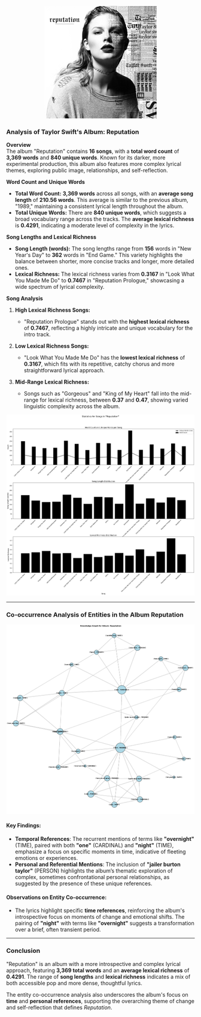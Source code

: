 <p align="center">
  <img src="https://github.com/amerchant23/MSDS-453-Final-Project/blob/main/Images/Album%20Art/Reputation.jpg" width="300" />
</p>

### Analysis of Taylor Swift's Album: Reputation
**Overview**  
The album "Reputation" contains **16 songs**, with a **total word count** of **3,369 words** and **840 unique words**. Known for its darker, more experimental production, this album also features more complex lyrical themes, exploring public image, relationships, and self-reflection.

**Word Count and Unique Words**  
- **Total Word Count:** **3,369 words** across all songs, with an **average song length** of **210.56 words**. This average is similar to the previous album, "1989," maintaining a consistent lyrical length throughout the album.
- **Total Unique Words:** There are **840 unique words**, which suggests a broad vocabulary range across the tracks. The **average lexical richness** is **0.4291**, indicating a moderate level of complexity in the lyrics.

**Song Lengths and Lexical Richness**  
- **Song Length (words):** The song lengths range from **156** words in "New Year's Day" to **362** words in "End Game." This variety highlights the balance between shorter, more concise tracks and longer, more detailed ones.
- **Lexical Richness:** The lexical richness varies from **0.3167** in "Look What You Made Me Do" to **0.7467** in "Reputation Prologue," showcasing a wide spectrum of lyrical complexity.

**Song Analysis**  
1. **High Lexical Richness Songs:**
   - "Reputation Prologue" stands out with the **highest lexical richness** of **0.7467**, reflecting a highly intricate and unique vocabulary for the intro track.

2. **Low Lexical Richness Songs:**
   - "Look What You Made Me Do" has the **lowest lexical richness** of **0.3167**, which fits with its repetitive, catchy chorus and more straightforward lyrical approach.

3. **Mid-Range Lexical Richness:**
   - Songs such as "Gorgeous" and "King of My Heart" fall into the mid-range for lexical richness, between **0.37** and **0.47**, showing varied linguistic complexity across the album.

<p align="center">
  <img src="https://github.com/amerchant23/MSDS-453-Final-Project/blob/main/Images/Album%20Analysis%20Visuals/Album6.png" />
</p>

---

### Co-occurrence Analysis of Entities in the Album Reputation

<p align="center">
  <img src="https://github.com/amerchant23/MSDS-453-Final-Project/blob/main/Images/Album%20Analysis%20Visuals/Reputation_entity_graph.png" />
</p>

#### Key Findings:
- **Temporal References**: The recurrent mentions of terms like **"overnight"** (TIME), paired with both **"one"** (CARDINAL) and **"night"** (TIME), emphasize a focus on specific moments in time, indicative of fleeting emotions or experiences.
- **Personal and Referential Mentions**: The inclusion of **"jailer burton taylor"** (PERSON) highlights the album’s thematic exploration of complex, sometimes confrontational personal relationships, as suggested by the presence of these unique references.

#### Observations on Entity Co-occurrence:
- The lyrics highlight specific **time references**, reinforcing the album's introspective focus on moments of change and emotional shifts. The pairing of **"night"** with terms like **"overnight"** suggests a transformation over a brief, often transient period.

---

### Conclusion  
"Reputation" is an album with a more introspective and complex lyrical approach, featuring **3,369 total words** and an **average lexical richness** of **0.4291**. The range of **song lengths** and **lexical richness** indicates a mix of both accessible pop and more dense, thoughtful lyrics.

The entity co-occurrence analysis also underscores the album's focus on **time** and **personal references**, supporting the overarching theme of change and self-reflection that defines *Reputation*.
